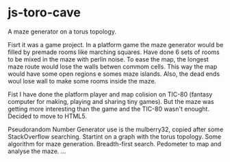 # js-toro-cave

A maze generator on a torus topology.

Fisrt it was a game project. In a platform game the maze generator would be filled by premade rooms like marching squares. Have done 6 sets of rooms to be mixed in the maze with perlin noise. To ease the map, the longest maze route would lose the walls betwen commom cells. This way the map would have some open regions e somes maze islands. Also, the dead ends woul lose wall to make some rooms inside the maze.

Fist I have done the platform player and map colision on TIC-80 (fantasy computer for making, playing and sharing tiny games). But the maze was getting more interesting than the game and the TIC-80 wasn't enought. Decided to move to HTML5.

Pseudorandom Number Generator use is the mulberry32, copied after some StackOverflow searching.
Startint on a graph with the torus topology.
Some algorithm for maze generation.
Breadth-first search.
Pedometer to map and analyse the maze.
 ...
